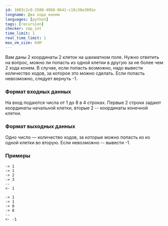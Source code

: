 ```yaml
---
id: 1003c2c0-2500-4968-9641-c19c38e3091e
longname: Два хода конем
languages: [python]
tags: [recursion]
checker: cmp_int
time_limit: 1
real_time_limit: 1
max_vm_size: 64M
---
```


Вам даны 2 координаты 2 клеток на шахматном поле. Нужно ответить на вопрос, можно ли попасть из одной клетки в другую за не более чем 2 хода конем. В случае, если попасть возможно, надо вывести количество ходов, за которое это можно сделать. Если попасть невозможно, следует вернуть -1.

### Формат входных данных

На вход подаются числа от 1 до 8 в 4 строках. Первые 2 строки задают координаты начальной клетки, вторые 2 -- координаты конечной клетки. 

### Формат выходных данных

Одно число — количество ходов, за которые можно попасть из из одной клетки во вторую. Если невозможно -- вывести -1.

### Примеры

```
-> 1
-> 1
-> 2
-> 3
--
<- 1
```

```
-> 1
-> 1
-> 8
-> 8
--
<- -1
```
